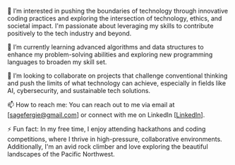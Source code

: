 
👀 I’m interested in pushing the boundaries of technology through innovative coding practices and exploring the intersection of technology, ethics, and societal impact. I'm passionate about leveraging my skills to contribute positively to the tech industry and beyond.

🌱 I’m currently learning advanced algorithms and data structures to enhance my problem-solving abilities and exploring new programming languages to broaden my skill set.

💞️ I’m looking to collaborate on projects that challenge conventional thinking and push the limits of what technology can achieve, especially in fields like AI, cybersecurity, and sustainable tech solutions.

📫 How to reach me: You can reach out to me via email at [sagefergie@gmail.com] or connect with me on LinkedIn [[LinkedIn](https://www.linkedin.com/in/monfer777/)].

⚡ Fun fact: In my free time, I enjoy attending hackathons and coding competitions, where I thrive in high-pressure, collaborative environments. Additionally, I'm an avid rock climber and love exploring the beautiful landscapes of the Pacific Northwest.
